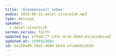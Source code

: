 ```yaml
---
title: 'Glaubensvoll leben'
audio: 2020-06-21-amiel-sivarajah.mp3
type: message
speaker:
  - amiel-sivarajah
sermon_series: faith
updated_by: e79a8c77-cd3c-4c3e-b80d-41ca2e46cad2
updated_at: 1596563602
id: be220a49-29a5-408d-bb34-afcb8eb22b30
---
```

